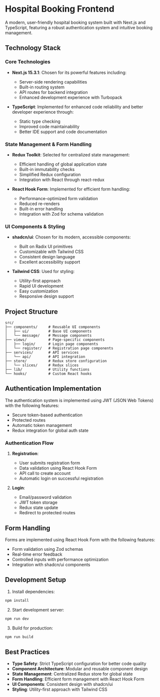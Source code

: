 # Hospital Booking Frontend

A modern, user-friendly hospital booking system built with Next.js and TypeScript, featuring a robust authentication system and intuitive booking management.

## Technology Stack

### Core Technologies

- **Next.js 15.3.1**: Chosen for its powerful features including:
  - Server-side rendering capabilities
  - Built-in routing system
  - API routes for backend integration
  - Enhanced development experience with Turbopack

- **TypeScript**: Implemented for enhanced code reliability and better developer experience through:
  - Static type checking
  - Improved code maintainability
  - Better IDE support and code documentation

### State Management & Form Handling

- **Redux Toolkit**: Selected for centralized state management:
  - Efficient handling of global application state
  - Built-in immutability checks
  - Simplified Redux configuration
  - Integration with React through react-redux

- **React Hook Form**: Implemented for efficient form handling:
  - Performance-optimized form validation
  - Reduced re-renders
  - Built-in error handling
  - Integration with Zod for schema validation

### UI Components & Styling

- **shadcn/ui**: Chosen for its modern, accessible components:
  - Built on Radix UI primitives
  - Customizable with Tailwind CSS
  - Consistent design language
  - Excellent accessibility support

- **Tailwind CSS**: Used for styling:
  - Utility-first approach
  - Rapid UI development
  - Easy customization
  - Responsive design support

## Project Structure

```
src/
├── components/     # Reusable UI components
│   ├── ui/         # Base UI components
│   └── message/    # Message components
├── views/          # Page-specific components
│   ├── login/      # Login page components
│   └── register/   # Registration page components
├── services/       # API services
│   └── api/        # API integration
├── store/          # Redux store configuration
│   └── slices/     # Redux slices
├── lib/            # Utility functions
└── hooks/          # Custom React hooks
```

## Authentication Implementation

The authentication system is implemented using JWT (JSON Web Tokens) with the following features:

- Secure token-based authentication
- Protected routes
- Automatic token management
- Redux integration for global auth state

### Authentication Flow

1. **Registration**:
   - User submits registration form
   - Data validation using React Hook Form
   - API call to create account
   - Automatic login on successful registration

2. **Login**:
   - Email/password validation
   - JWT token storage
   - Redux state update
   - Redirect to protected routes

## Form Handling

Forms are implemented using React Hook Form with the following features:

- Form validation using Zod schemas
- Real-time error feedback
- Controlled inputs with performance optimization
- Integration with shadcn/ui components

## Development Setup

1. Install dependencies:
```bash
npm install
```

2. Start development server:
```bash
npm run dev
```

3. Build for production:
```bash
npm run build
```

## Best Practices

- **Type Safety**: Strict TypeScript configuration for better code quality
- **Component Architecture**: Modular and reusable component design
- **State Management**: Centralized Redux store for global state
- **Form Handling**: Efficient form management with React Hook Form
- **UI Components**: Consistent design with shadcn/ui
- **Styling**: Utility-first approach with Tailwind CSS